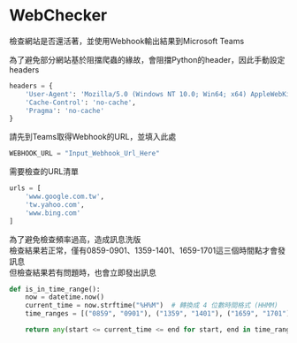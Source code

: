 # WebChecker
檢查網站是否還活著，並使用Webhook輸出結果到Microsoft Teams
  
為了避免部分網站基於阻擋爬蟲的緣故，會阻擋Python的header，因此手動設定headers
```python
headers = {
    'User-Agent': 'Mozilla/5.0 (Windows NT 10.0; Win64; x64) AppleWebKit/537.36 (KHTML, like Gecko) Chrome/133.0.0.0 Safari/537.36 Edg/133.0.0.0',
    'Cache-Control': 'no-cache',
    'Pragma': 'no-cache'
}
```
  
請先到Teams取得Webhook的URL，並填入此處
```python
WEBHOOK_URL = "Input_Webhook_Url_Here"
```
  
需要檢查的URL清單
```python
urls = [
    'www.google.com.tw',
    'tw.yahoo.com',
    'www.bing.com'
]
```
  
為了避免檢查頻率過高，造成訊息洗版  
檢查結果若正常，僅有0859-0901、1359-1401、1659-1701這三個時間點才會發訊息  
但檢查結果若有問題時，也會立即發出訊息
```python
def is_in_time_range():
    now = datetime.now()
    current_time = now.strftime("%H%M")  # 轉換成 4 位數時間格式 (HHMM)
    time_ranges = [("0859", "0901"), ("1359", "1401"), ("1659", "1701")]

    return any(start <= current_time <= end for start, end in time_ranges)
```
